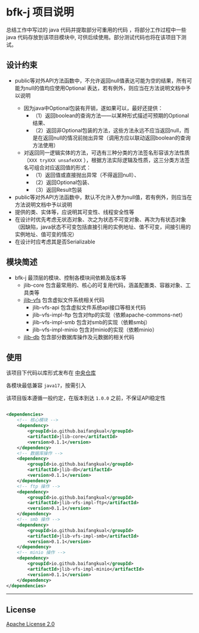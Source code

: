 # bfk-j 项目说明

总结工作中写过的 java 代码并提取部分可重用的代码
，将部分工作过程中一些 java 代码存放到该项目模块中,
可供后续使用。部分测试代码也将在该项目下测试。

## 设计约束

* public等对外API方法函数中，不允许返回null值表达可能为空的结果，所有可能为null的值均应使用Optional<T>
  表达，若有例外，则应当在方法说明文档中予以说明
    * 因为java中Optional包装有开销，遂如果可以，最好还提供：
        * （1）返回boolean的查询方法——以某种形式描述可预期的Optional结果、
        * （2）返回非Optional包装的方法，这些方法永远不应当返回null，而是在返回null的情况前抛出异常（调用方应以联动返回boolean的查询方法使用）
    * 对返回同一逻辑实体的方法，可选有三种分类的方法签名形容该方法性质（`XXX tryXXX unsafeXXX`
      ），根据方法实际逻辑及性质，这三分类方法签名可组合对应返回值的形式：
        * （1）返回值或直接抛出异常（不得返回null）、
        * （2）返回Optional包装、
        * （3）返回Result包装
* public等对外API方法函数中，默认不允许入参为null值，若有例外，则应当在方法说明文档中予以说明
* 提供的类、实体等，应说明其可变性、线程安全性等
* 在设计时优先考虑无状态对象、次之为状态不可变对象、再次为有状态对象（因缺陷，java状态不可变包括直接引用的实例地址、值不可变，间接引用的实例地址、值可变的情况）
* 在设计时应考虑其是否Serializable

## 模块简述

* bfk-j 最顶层的模块、控制各模块间依赖及版本等
    * jlib-core 包含最常用的、核心的可复用代码，涵盖配置类、容器对象、工具类等
    * [jlib-vfs](https://github.com/baifangkual/bfk-j/blob/main/jlib-vfs/README.md) 包含虚拟文件系统相关代码
        * jlib-vfs-api 包含虚拟文件系统api接口等相关代码
        * jlib-vfs-impl-ftp 包含对ftp的实现（依赖apache-commons-net）
        * jlib-vfs-impl-smb 包含对smb的实现（依赖smbj）
        * jlib-vfs-impl-minio 包含对minio的实现（依赖minio）
    * [jlib-db](https://github.com/baifangkual/bfk-j/blob/main/jlib-db/README.md) 包含部分数据库操作及元数据的相关代码

## 使用

该项目下代码以库形式发布在 [中央仓库](https://central.sonatype.com/namespace/io.github.baifangkual)

各模块最低兼容 `java17`，按需引入

该项目版本遵循一般约定，在版本到达 `1.0.0` 之前，不保证API稳定性

```xml

<dependencies>
    <!-- 核心模块 -->
    <dependency>
        <groupId>io.github.baifangkual</groupId>
        <artifactId>jlib-core</artifactId>
        <version>0.1.1</version>
    </dependency>
    <!-- 数据库操作 -->
    <dependency>
        <groupId>io.github.baifangkual</groupId>
        <artifactId>jlib-db</artifactId>
        <version>0.1.1</version>
    </dependency>
    <!-- ftp 操作 -->
    <dependency>
        <groupId>io.github.baifangkual</groupId>
        <artifactId>jlib-vfs-impl-ftp</artifactId>
        <version>0.1.1</version>
    </dependency>
    <!-- smb 操作 -->
    <dependency>
        <groupId>io.github.baifangkual</groupId>
        <artifactId>jlib-vfs-impl-smb</artifactId>
        <version>0.1.1</version>
    </dependency>
    <!-- minio 操作 -->
    <dependency>
        <groupId>io.github.baifangkual</groupId>
        <artifactId>jlib-vfs-impl-minio</artifactId>
        <version>0.1.1</version>
    </dependency>
</dependencies>
```

---

## License

[Apache License 2.0](http://www.apache.org/licenses/LICENSE-2.0)
